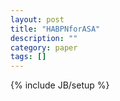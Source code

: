 ```yaml
---
layout: post
title: "HABPNforASA"
description: ""
category: paper
tags: []
---
```

{% include JB/setup %}
